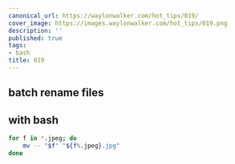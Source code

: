 ```yaml
---
canonical_url: https://waylonwalker.com/hot_tips/019/
cover_image: https://images.waylonwalker.com/hot_tips/019.png
description: ''
published: true
tags:
- bash
title: 019
---
```


## batch rename files
## with **bash**

``` bash
for f in *.jpeg; do
    mv -- "$f" "${f%.jpeg}.jpg"
done
```